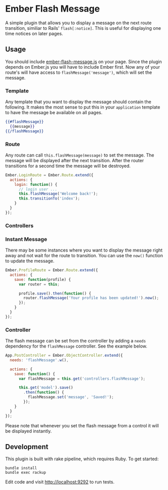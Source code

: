 # Ember Flash Message

A simple plugin that allows you to display a message on the next route
transition, similiar to Rails' ``flash[:notice]``. This is useful for
displaying one time notices on later pages.

## Usage

You should include
[ember-flash-message.js](https://raw.github.com/ryanto/ember-flash-message/master/flash-message.js)
on your page. Since the plugin depends on Ember.js you will have to
include Ember first. Now any of your route's will have access to
``flashMessage('message')``, which will set the message.

### Template

Any template that you want to display the message should contain the
following. It makes the most sense to put this in your ``application``
template to have the message be available on all pages.

```handlebars
{{#flashMessage}}
  {{message}}
{{/flashMessage}}
```

### Route

Any route can call ``this.flashMessage(message)`` to set the message.
The message will be displayed after the next transition. After the
router transitions for a second time the message will be destroyed.

```javascript
Ember.LoginRoute = Ember.Route.extend({
  actions: {
    login: function() {
      // login user ...
      this.flashMessage('Welcome back!');
      this.transitionTo('index');
    }
  }
});
```

### Controllers


### Instant Message

There may be some instances where you want to display the message right
away and not wait for the route to transition. You can use the ``now()``
function to update the message.

```javascript
Ember.ProfileRoute = Ember.Route.extend({
  actions: {
    save: function(profile) {
      var router = this;

      profile.save().then(function() {
        router.flashMessage('Your profile has been updated!').now();
      });
    }
  }
});
```   

### Controller

The flash message can be set from the controller by adding a ``needs``
dependency for the ``flashMessage`` controller. See the example below.


```javascript
App.PostController = Ember.ObjectController.extend({
  needs: 'flashMessage'.w(),

  actions: {
    save: function() {
      var flashMessage = this.get('controllers.flashMessage');

      this.get('model').save()
        .then(function() {
          flashMessage.set('message', 'Saved!');
        });
    }
  }
});
```

Please note that whenever you set the flash message from a control it
will be displayed instantly.

## Development

This plugin is built with rake pipeline, which requires Ruby. To get
started:

```
bundle install
bundle exec rackup
```

Edit code and visit [http://localhost:9292](http://localhost:9292) to
run tests.

